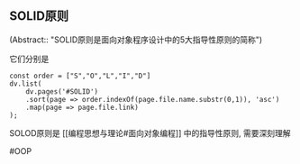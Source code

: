 ## SOLID原则
(Abstract:: "SOLID原则是面向对象程序设计中的5大指导性原则的简称")

它们分别是
```dataviewjs
const order = ["S","O","L","I","D"]
dv.list(
	dv.pages('#SOLID')
	.sort(page => order.indexOf(page.file.name.substr(0,1)), 'asc')
	.map(page => page.file.link)
);
``` 

SOLOD原则是 [[编程思想与理论#面向对象编程]] 中的指导性原则, 需要深刻理解

#OOP